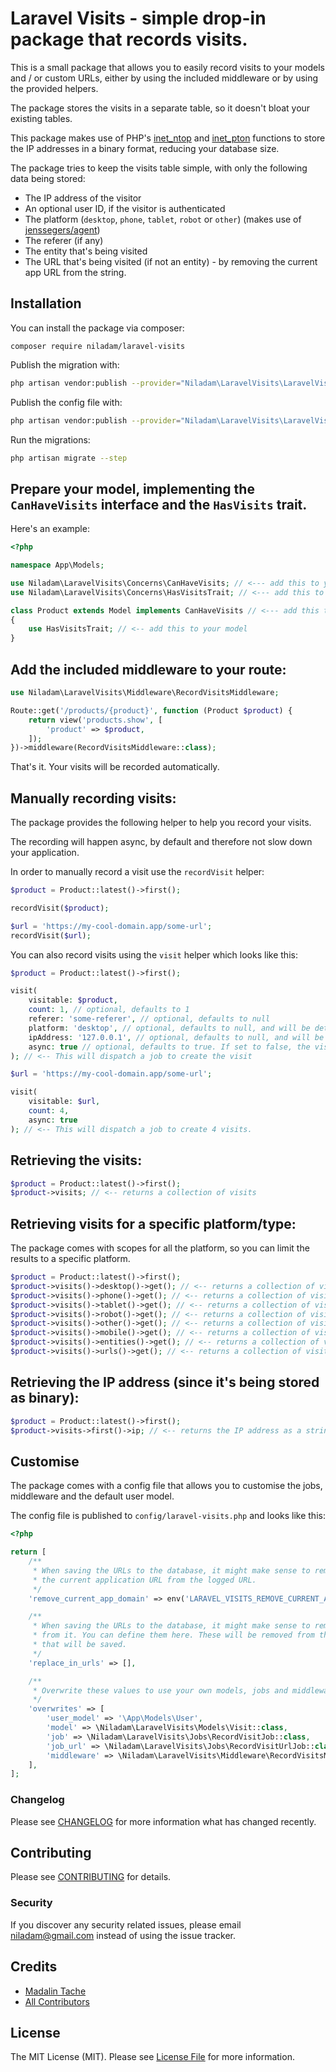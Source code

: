 # Laravel Visits - simple drop-in package that records visits.

This is a small package that allows you to easily record visits to your models and / or custom URLs, either by using the included middleware or by using the provided helpers.

The package stores the visits in a separate table, so it doesn't bloat your existing tables.

This package makes use of PHP's [inet_ntop](https://www.php.net/manual/en/function.inet-ntop.php) and [inet_pton](https://www.php.net/manual/en/function.inet-pton.php) functions to store the IP addresses in a binary format, reducing your database size.

The package tries to keep the visits table simple, with only the following data being stored:

- The IP address of the visitor
- An optional user ID, if the visitor is authenticated
- The platform (`desktop`, `phone`, `tablet`, `robot` or `other`) (makes use of [jenssegers/agent](https://github.com/jenssegers/agent))
- The referer (if any)
- The entity that's being visited
- The URL that's being visited (if not an entity) - by removing the current app URL from the string.

## Installation

You can install the package via composer:

```shell
composer require niladam/laravel-visits
```

Publish the migration with:

```bash
php artisan vendor:publish --provider="Niladam\LaravelVisits\LaravelVisitsServiceProvider" --tag="migrations"
```

Publish the config file with:

```bash
php artisan vendor:publish --provider="Niladam\LaravelVisits\LaravelVisitsServiceProvider" --tag="config"
```

Run the migrations:

```bash
php artisan migrate --step
````

## Prepare your model, implementing the `CanHaveVisits` interface and the `HasVisits` trait.

Here's an example:

```php
<?php

namespace App\Models;

use Niladam\LaravelVisits\Concerns\CanHaveVisits; // <--- add this to your model
use Niladam\LaravelVisits\Concerns\HasVisitsTrait; // <--- add this to your model

class Product extends Model implements CanHaveVisits // <--- add this to your model
{
    use HasVisitsTrait; // <-- add this to your model
}
```

## Add the included middleware to your route:

```php
use Niladam\LaravelVisits\Middleware\RecordVisitsMiddleware;

Route::get('/products/{product}', function (Product $product) {
    return view('products.show', [
        'product' => $product,
    ]);
})->middleware(RecordVisitsMiddleware::class);
```

That's it. Your visits will be recorded automatically.

## Manually recording visits:

The package provides the following helper to help you record your visits.

The recording will happen async, by default and therefore not slow down your application.

In order to manually record a visit use the `recordVisit` helper:

```php
$product = Product::latest()->first();

recordVisit($product);

$url = 'https://my-cool-domain.app/some-url';
recordVisit($url);
```

You can also record visits using the `visit` helper which looks like this:

```php
$product = Product::latest()->first();

visit(
    visitable: $product, 
    count: 1, // optional, defaults to 1
    referer: 'some-referer', // optional, defaults to null
    platform: 'desktop', // optional, defaults to null, and will be determined from the request
    ipAddress: '127.0.0.1', // optional, defaults to null, and will be set as the request IP or '127.0.0.1'
    async: true // optional, defaults to true. If set to false, the visit will be recorded synchronously
); // <-- This will dispatch a job to create the visit

$url = 'https://my-cool-domain.app/some-url';

visit(
    visitable: $url, 
    count: 4, 
    async: true
); // <-- This will dispatch a job to create 4 visits.
```

## Retrieving the visits:

```php
$product = Product::latest()->first();
$product->visits; // <-- returns a collection of visits
```

## Retrieving visits for a specific platform/type:
The package comes with scopes for all the platform, so you can limit the results to a specific platform.

```php
$product = Product::latest()->first();
$product->visits()->desktop()->get(); // <-- returns a collection of visits from desktop users
$product->visits()->phone()->get(); // <-- returns a collection of visits from phone users
$product->visits()->tablet()->get(); // <-- returns a collection of visits from tablet users
$product->visits()->robot()->get(); // <-- returns a collection of visits from robots
$product->visits()->other()->get(); // <-- returns a collection of visits from other platforms
$product->visits()->mobile()->get(); // <-- returns a collection of visits mobile (phone + tablet) users
$product->visits()->entities()->get(); // <-- returns a collection of visits to entities
$product->visits()->urls()->get(); // <-- returns a collection of visits to URLs
```

## Retrieving the IP address (since it's being stored as binary):

```php
$product = Product::latest()->first();
$product->visits->first()->ip; // <-- returns the IP address as a string
```

## Customise

The package comes with a config file that allows you to customise the jobs, middleware and the default user model.

The config file is published to `config/laravel-visits.php` and looks like this:

```php
<?php

return [
    /**
     * When saving the URLs to the database, it might make sense to remove
     * the current application URL from the logged URL.
     */
    'remove_current_app_domain' => env('LARAVEL_VISITS_REMOVE_CURRENT_APP_DOMAIN', true),

    /**
     * When saving the URLs to the database, it might make sense to remove some strings
     * from it. You can define them here. These will be removed from the URL
     * that will be saved.
     */
    'replace_in_urls' => [],

    /**
     * Overwrite these values to use your own models, jobs and middleware.
     */
    'overwrites' => [
        'user_model' => '\App\Models\User',
        'model' => \Niladam\LaravelVisits\Models\Visit::class,
        'job' => \Niladam\LaravelVisits\Jobs\RecordVisitJob::class,
        'job_url' => \Niladam\LaravelVisits\Jobs\RecordVisitUrlJob::class,
        'middleware' => \Niladam\LaravelVisits\Middleware\RecordVisitsMiddleware::class,
    ],
];
```

### Changelog

Please see [CHANGELOG](CHANGELOG.md) for more information what has changed recently.

## Contributing

Please see [CONTRIBUTING](CONTRIBUTING.md) for details.

### Security

If you discover any security related issues, please email niladam@gmail.com instead of using the issue tracker.

## Credits

-   [Madalin Tache](https://github.com/niladam)
-   [All Contributors](../../contributors)

## License

The MIT License (MIT). Please see [License File](LICENSE.md) for more information.
